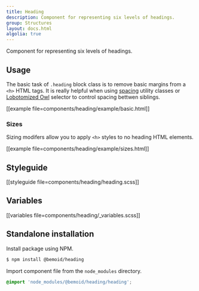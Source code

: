 ```yaml
---
title: Heading
description: Component for representing six levels of headings.
group: Structures
layout: docs.html
algolia: true
---
```


Component for representing six levels of headings.

## Usage

The basic task of `.heading` block class is to remove basic margins from a `<h>` HTML tags. It is really helpful when using [spacing](/docs/spacing) utility classes or [Lobotomized Owl](//alistapart.com/article/axiomatic-css-and-lobotomized-owls) selector to control spacing bettwen siblings.

[[example file=components/heading/example/basic.html]]

### Sizes

Sizing modifers allow you to apply `<h>` styles to no heading HTML elements.

[[example file=components/heading/example/sizes.html]]

## Styleguide

[[styleguide file=components/heading/heading.scss]]

## Variables

[[variables file=components/heading/_variables.scss]]

## Standalone installation

Install package using NPM.

```bash
$ npm install @bemoid/heading
```

Import component file from the `node_modules` directory.

```scss
@import 'node_modules/@bemoid/heading/heading';
```